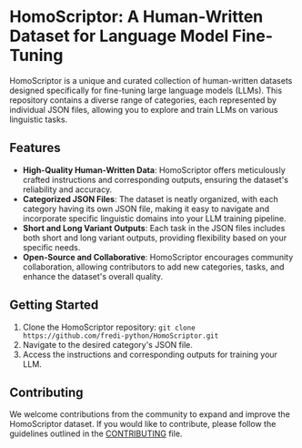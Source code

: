 # HomoScriptor: A Human-Written Dataset for Language Model Fine-Tuning

HomoScriptor is a unique and curated collection of human-written datasets designed specifically for fine-tuning large language models (LLMs). This repository contains a diverse range of categories, each represented by individual JSON files, allowing you to explore and train LLMs on various linguistic tasks.

## Features

- **High-Quality Human-Written Data**: HomoScriptor offers meticulously crafted instructions and corresponding outputs, ensuring the dataset's reliability and accuracy.
- **Categorized JSON Files**: The dataset is neatly organized, with each category having its own JSON file, making it easy to navigate and incorporate specific linguistic domains into your LLM training pipeline.
- **Short and Long Variant Outputs**: Each task in the JSON files includes both short and long variant outputs, providing flexibility based on your specific needs.
- **Open-Source and Collaborative**: HomoScriptor encourages community collaboration, allowing contributors to add new categories, tasks, and enhance the dataset's overall quality.

## Getting Started

1. Clone the HomoScriptor repository: `git clone https://github.com/fredi-python/HomoScriptor.git`
2. Navigate to the desired category's JSON file.
3. Access the instructions and corresponding outputs for training your LLM.

## Contributing

We welcome contributions from the community to expand and improve the HomoScriptor dataset. If you would like to contribute, please follow the guidelines outlined in the [CONTRIBUTING](https://github.com/fredi-python/HomoScriptor/blob/main/CONTRIBUTING.md) file.
